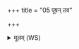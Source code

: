 +++
title = "05 पूषन् तव"

+++
<details><summary>मूलम् (WS)</summary>

पूषन् तव व्रते वयं न रिष्येम कदा चन । ब्रते  
स्तोतारस्त इह स्मसि ॥ ५ ॥
</details>